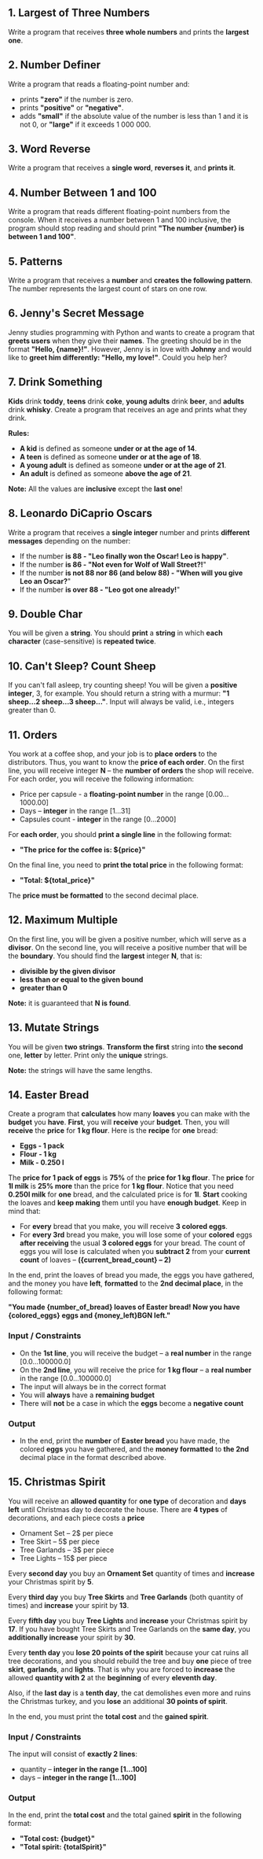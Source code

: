 ## 1. Largest of Three Numbers

Write a program that receives **three whole numbers** and prints the **largest one**.


## 2. Number Definer 

Write a program that reads a floating-point number and:
-	prints **"zero"** if the number is zero. 
-	prints **"positive"** or **"negative"**. 
-	adds **"small"** if the absolute value of the number is less than 1 and it is not 0, or **"large"** if it exceeds 
1 000 000.


## 3. Word Reverse

Write a program that receives a **single word**, **reverses it**, and **prints it**.


## 4. Number Between 1 and 100

Write a program that reads different floating-point numbers from the console. When it receives a number between 1 and 100 inclusive, the program should stop reading and should print **"The number {number} is between 1 and 100"**.


## 5. Patterns

Write a program that receives a **number** and **creates the following pattern**. The number represents the largest count of stars on one row.


## 6. Jenny's Secret Message

Jenny studies programming with Python and wants to create a program that **greets users** when they give their **names**. The greeting should be in the format **"Hello, {name}!"**. However, Jenny is in love with **Johnny** and would like to **greet him differently: "Hello, my love!"**. Could you help her?


## 7. Drink Something

**Kids** drink **toddy**, **teens** drink **coke**, **young adults** drink **beer**, and **adults** drink **whisky**. Create a program that receives an age and prints what they drink.

**Rules:**
* **A kid** is defined as someone **under or at the age of 14**.
* **A teen** is defined as someone **under or at the age of 18**.
* **A young adult** is defined as someone **under or at the age of 21**.
* **An adult** is defined as someone **above the age of 21**.

**Note:** All the values are **inclusive** except the **last one**!


## 8. Leonardo DiCaprio Oscars

Write a program that receives a **single integer** number and prints **different messages** depending on the number:
-	If the number **is 88 - "Leo finally won the Oscar! Leo is happy"**.
-	If the number **is 86 - "Not even for Wolf of Wall Street?!**"
-	If the number **is not 88 nor 86 (and below 88) - "When will you give Leo an Oscar?**"
-	If the number **is over 88 - "Leo got one already!**"


## 9. Double Char

You will be given a **string**. You should **print** a **string** in which **each character** (case-sensitive) is **repeated twice**.


## 10. Can't Sleep? Count Sheep

If you can't fall asleep, try counting sheep! You will be given a **positive integer**, 3, for example. You should return a string with a murmur: **"1 sheep...2 sheep...3 sheep..."**. Input will always be valid, i.e., integers greater than 0.

## 11. Orders

You work at a coffee shop, and your job is to **place orders** to the distributors. Thus, you want to know the **price of each order**. On the first line, you will receive integer **N** – the **number of orders** the shop will receive. For each order, you will receive the following information:
* Price per capsule - a **floating-point number** in the range [0.00…1000.00]
* Days – **integer** in the range [1…31]
* Capsules count - **integer** in the range [0…2000]

For **each order**, you should **print a single line** in the following format:

* **"The price for the coffee is: ${price}"**

On the final line, you need to **print the total price** in the following format:

* **"Total: ${total_price}"**

The **price must be formatted** to the second decimal place. 


## 12. Maximum Multiple

On the first line, you will be given a positive number, which will serve as a **divisor**. On the second line, you will receive a positive number that will be the **boundary**. You should find the **largest** integer **N**, that is:
* **divisible by the given divisor**
* **less than or equal to the given bound**
* **greater than 0**

**Note:** it is guaranteed that **N is found**.


## 13. Mutate Strings

You will be given **two strings**. **Transform the first** string into **the second** one, **letter** by letter. Print only the **unique** strings.

**Note:** the strings will have the same lengths.


## 14. Easter Bread

Create a program that **calculates** how many **loaves** you can make with the **budget** you **have**.
 **First**, you will **receive** your **budget**. Then, you will **receive** the **price** for **1 kg flour**. Here is the **recipe** for **one** bread:

* **Eggs - 1 pack**
* **Flour - 1 kg**
* **Milk - 0.250 l**

The **price for 1 pack of eggs** is **75%** of the **price for 1 kg flour**. The **price** for **1l milk** is **25% more** than the price for **1 kg flour**. Notice that you need **0.250l milk** for **one** bread, and the calculated price is for **1l**.
**Start** cooking the loaves and **keep making** them until you have **enough budget**. Keep in mind that:
* For **every** bread that you make, you will receive **3 colored eggs**. 
* For **every 3rd** bread you make, you will lose some of your **colored** eggs **after receiving** the usual **3 colored eggs** for your bread. The count of eggs you will lose is calculated when you **subtract 2** from your **current count** of loaves – **({current_bread_count} – 2)**

In the end, print the loaves of bread you made, the eggs you have gathered, and the money you have **left**, **formatted** to the **2nd decimal place**, in the following format:

**"You made {number_of_bread} loaves of Easter bread! Now you have {colored_eggs} eggs and {money_left}BGN left."**

### Input / Constraints
* On the **1st line**, you will receive the budget – a **real number** in the range [0.0…100000.0]
* On the **2nd line**, you will receive the price for **1 kg flour** – a **real number** in the range [0.0…100000.0]
* The input will always be in the correct format
* You will **always** have a **remaining budget**
* There will **not** be a case in which the **eggs** become a **negative count**

### Output 
* In the end, print the **number** of **Easter bread** you have made, the colored **eggs** you have gathered, and the **money formatted** to **the 2nd** decimal place in the format described above.


## 15. Christmas Spirit

You will receive an **allowed quantity** for **one type** of decoration and **days left** until Christmas day to decorate the house.
There are **4 types** of decorations, and each piece costs a **price**
* Ornament Set – 2$ per piece
* Tree Skirt – 5$ per piece
* Tree Garlands – 3$ per piece
* Tree Lights – 15$ per piece

Every **second day** you buy an **Ornament Set** quantity of times and **increase** your Christmas spirit by **5**.

Every **third day** you buy **Tree Skirts** and **Tree Garlands** (both quantity of times) and **increase** your spirit by **13**.

Every **fifth day** you buy **Tree Lights** and **increase** your Christmas spirit by **17**. If you have bought Tree Skirts and Tree Garlands on the **same day**, you **additionally increase** your spirit by **30**.

Every **tenth day** you **lose 20 points of the spirit** because your cat ruins all tree decorations, and you should rebuild the tree and buy **one** piece of tree **skirt**, **garlands**, and **lights**. That is why you are forced to **increase** the allowed **quantity with 2** at the **beginning** of every **eleventh day**.

Also, if the **last day** is a **tenth day**, the cat demolishes even more and ruins the Christmas turkey, and you **lose** an additional **30 points of spirit**.

In the end, you must print the **total cost** and the **gained spirit**.

### Input / Constraints
The input will consist of **exactly 2 lines**:
* quantity – **integer in the range [1…100]**
* days – **integer in the range [1…100]**

### Output
In the end, print the **total cost** and the total gained **spirit** in the following format:
* **"Total cost: {budget}"**
* **"Total spirit: {totalSpirit}"**
